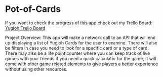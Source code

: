 # Pot-of-Cards

If you want to check the progress of this app check out my Trello Board:
<a href = "https://trello.com/b/sYffXRhK/yugioh-card-search">Yugioh Trello Board </a>

Project Overview:
This app will make a network call to an API that will end up displaying a list of Yugioh Cards for the user to examine. There will also be filters in case you need to look for a specific card or a type of card. There may also be a life point counter where you can keep track of live games with your friends if you need a quick calculator for the game, it will come with other game related elements to give players a better experience without using other resources.
